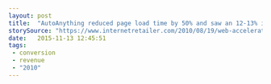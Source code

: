 ```yaml
---
layout: post
title:  "AutoAnything reduced page load time by 50% and saw an 12-13% increase in sales."
storySource: "https://www.internetretailer.com/2010/08/19/web-accelerator-revs-conversion-and-sales-autoanything"
date:   2015-11-13 12:45:51
tags:
 - conversion
 - revenue
 - "2010"
---
```

